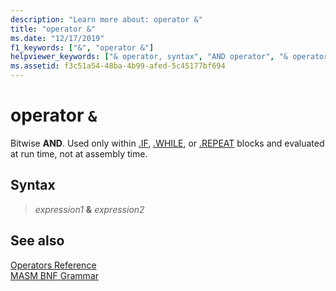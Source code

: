 ```yaml
---
description: "Learn more about: operator &"
title: "operator &"
ms.date: "12/17/2019"
f1_keywords: ["&", "operator &"]
helpviewer_keywords: ["& operator, syntax", "AND operator", "& operator"]
ms.assetid: f3c51a54-48ba-4b99-afed-5c45177bf694
---
```

# operator `&`

Bitwise **AND**. Used only within [.IF](dot-if.md), [.WHILE](dot-while.md), or [.REPEAT](dot-repeat.md) blocks and evaluated at run time, not at assembly time.

## Syntax

> *expression1* **&** *expression2*

## See also

[Operators Reference](operators-reference.md)\
[MASM BNF Grammar](masm-bnf-grammar.md)
